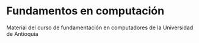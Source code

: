 # Fundamentos en computación

Material del curso de fundamentación en computadores de la Universidad de Antioquia
